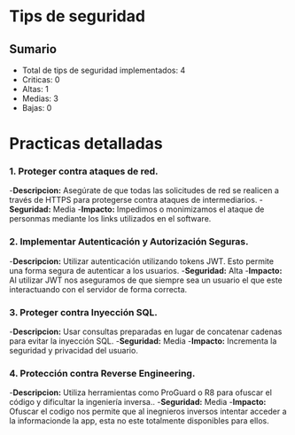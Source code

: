# Tips de seguridad

## Sumario
- Total de tips de seguridad implementados: 4
- Criticas: 0
- Altas: 1
- Medias: 3
- Bajas: 0

# Practicas detalladas

### 1. Proteger contra ataques de red.
-**Descripcion:** Asegúrate de que todas las solicitudes de red se realicen a través de HTTPS para protegerse contra ataques de intermediarios.
-**Seguridad:** Media
-**Impacto:** Impedimos o monimizamos el ataque de personmas mediante los links utilizados en el software.

### 2. Implementar Autenticación y Autorización Seguras.
-**Descripcion:** Utilizar autenticación utilizando tokens JWT. Esto permite una forma segura de autenticar a los usuarios.
-**Seguridad:** Alta
-**Impacto:** Al utilizar JWT nos aseguramos de que siempre sea un usuario el que este interactuando con el servidor de forma correcta.

### 3. Proteger contra Inyección SQL.
-**Descripcion:** Usar consultas preparadas en lugar de concatenar cadenas para evitar la inyección SQL.
-**Seguridad:** Media
-**Impacto:** Incrementa la seguridad y privacidad del usuario.

### 4. Protección contra Reverse Engineering.
-**Descripcion:**  Utiliza herramientas como ProGuard o R8 para ofuscar el código y dificultar la ingeniería inversa..
-**Seguridad:** Media
-**Impacto:** Ofuscar el codigo nos permite que al inegnieros inversos intentar acceder a la informacionde la app, esta no este totalmente disponibles para ellos.